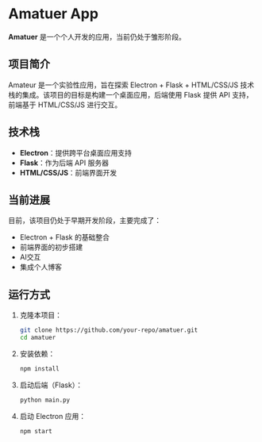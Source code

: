 # Amatuer App

**Amatuer** 是一个个人开发的应用，当前仍处于雏形阶段。

## 项目简介
Amateur 是一个实验性应用，旨在探索 Electron + Flask + HTML/CSS/JS 技术栈的集成。该项目的目标是构建一个桌面应用，后端使用 Flask 提供 API 支持，前端基于 HTML/CSS/JS 进行交互。

## 技术栈
- **Electron**：提供跨平台桌面应用支持
- **Flask**：作为后端 API 服务器
- **HTML/CSS/JS**：前端界面开发

## 当前进展
目前，该项目仍处于早期开发阶段，主要完成了：
- Electron + Flask 的基础整合
- 前端界面的初步搭建
- AI交互
- 集成个人博客

## 运行方式
1. 克隆本项目：
   ```sh
   git clone https://github.com/your-repo/amatuer.git
   cd amatuer
   ```
2. 安装依赖：
   ```sh
   npm install
   ```
3. 启动后端（Flask）：
   ```sh
   python main.py
   ```
4. 启动 Electron 应用：
   ```sh
   npm start
   ```

